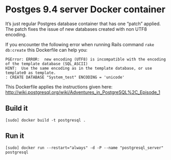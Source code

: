 # Postges 9.4 server Docker container
It’s just regular Postgres database container that has one “patch” applied. The patch fixes the issue of new databases created with non UTF8 encoding.

If you encounter the following error when running Rails command `rake db:create` this Dockerfile can help you:
```
PGError: ERROR:  new encoding (UTF8) is incompatible with the encoding of the template database (SQL_ASCII)
HINT:  Use the same encoding as in the template database, or use template0 as template.
: CREATE DATABASE "System_test" ENCODING = 'unicode'
```

This Dockerfile applies the instructions given here: http://wiki.postgresql.org/wiki/Adventures_in_PostgreSQL%2C_Episode_1

## Build it
`[sudo] docker build -t postgresql .`

## Run it
`[sudo] docker run --restart="always" -d -P --name "postgresql_server" postgresql`
